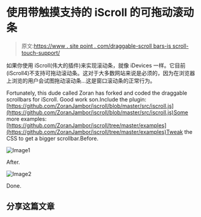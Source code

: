 # 使用带触摸支持的 iScroll 的可拖动滚动条

> 原文:[https://www . site point . com/draggable-scroll bars-is scroll-touch-support/](https://www.sitepoint.com/draggable-scrollbars-iscroll-touch-support/)

如果你使用 iScroll(伟大的插件)来实现滚动条，就像 iDevices 一样。它目前(iScroll4)不支持可拖动滚动条。这对于大多数网站来说是必须的，因为在浏览器上浏览的用户会试图拖动滚动条…这是窗口滚动条的正常行为。

Fortunately, this dude called Zoran has forked and coded the draggable scrollbars for iScroll. Good work son.Include the plugin:[https://github.com/ZoranJambor/iscroll/blob/master/src/iscroll.js](https://github.com/ZoranJambor/iscroll/blob/master/src/iscroll.js)Some more examples:[https://github.com/ZoranJambor/iscroll/tree/master/examples](https://github.com/ZoranJambor/iscroll/tree/master/examples)Tweak the CSS to get a bigger scrollbar.Before.

![Image1](../Images/99df6cbf8f7a6d4a02731b803fe70591.png)

After.

![Image2](../Images/488acdabb11a0245a59a408075a853a2.png)

Done.

## 分享这篇文章